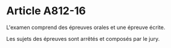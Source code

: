 # Article A812-16

<p> 					L'examen comprend des épreuves orales et une épreuve écrite.</p><p>Les sujets des épreuves sont arrêtés et composés par le jury.<br/></p>